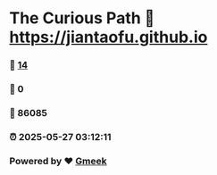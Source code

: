 # The Curious Path :link: https://jiantaofu.github.io 
### :page_facing_up: [14](https://jiantaofu.github.io/tag.html) 
### :speech_balloon: 0 
### :hibiscus: 86085 
### :alarm_clock: 2025-05-27 03:12:11 
### Powered by :heart: [Gmeek](https://github.com/Meekdai/Gmeek)
